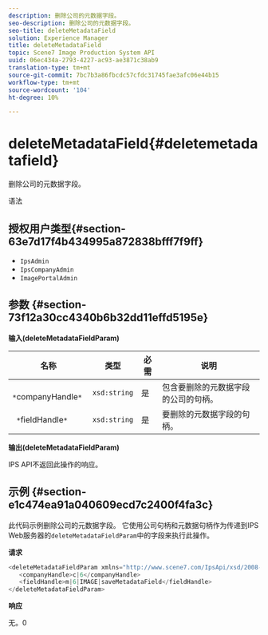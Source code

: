 ```yaml
---
description: 删除公司的元数据字段。
seo-description: 删除公司的元数据字段。
seo-title: deleteMetadataField
solution: Experience Manager
title: deleteMetadataField
topic: Scene7 Image Production System API
uuid: 06ec434a-2793-4227-ac93-ae3871c38ab9
translation-type: tm+mt
source-git-commit: 7bc7b3a86fbcdc57cfdc31745fae3afc06e44b15
workflow-type: tm+mt
source-wordcount: '104'
ht-degree: 10%

---
```



# deleteMetadataField{#deletemetadatafield}

删除公司的元数据字段。

语法

## 授权用户类型{#section-63e7d17f4b434995a872838bfff7f9ff}

* `IpsAdmin`
* `IpsCompanyAdmin`
* `ImagePortalAdmin`

## 参数 {#section-73f12a30cc4340b6b32dd11effd5195e}

**输入(deleteMetadataFieldParam)**

| 名称 | 类型 | 必需 | 说明 |
|---|---|---|---|
| ` *`companyHandle`*` | `xsd:string` | 是 | 包含要删除的元数据字段的公司的句柄。 |
| ` *`fieldHandle`*` | `xsd:string` | 是 | 要删除的元数据字段的句柄。 |

**输出(deleteMetadataFieldParam)**

IPS API不返回此操作的响应。

## 示例 {#section-e1c474ea91a040609ecd7c2400f4fa3c}

此代码示例删除公司的元数据字段。 它使用公司句柄和元数据句柄作为传递到IPS Web服务器的`deleteMetadataFieldParam`中的字段来执行此操作。

**请求**

```java
<deleteMetadataFieldParam xmlns="http://www.scene7.com/IpsApi/xsd/2008-01-15">
   <companyHandle>c|6</companyHandle>
   <fieldHandle>m|6|IMAGE|saveMetadataField</fieldHandle>
</deleteMetadataFieldParam>
```

**响应**

无。0
